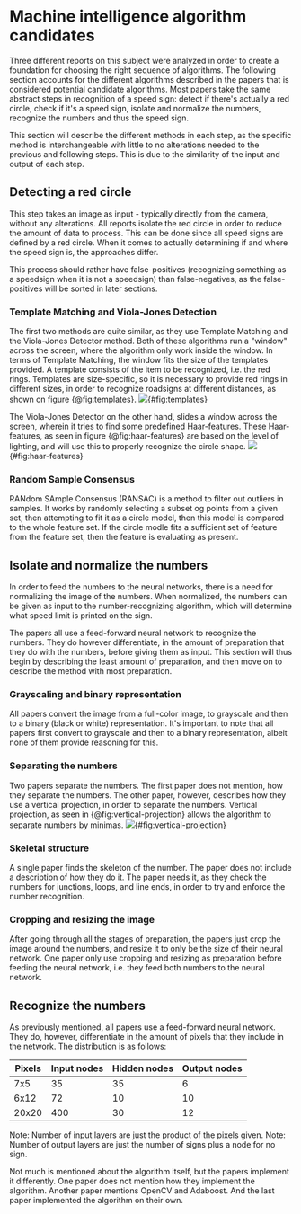 # Machine intelligence algorithm candidates
Three different reports on this subject were analyzed in order to create a foundation for choosing the right sequence of algorithms.
The following section accounts for the different algorithms described in the papers that is considered potential candidate algorithms.
Most papers take the same abstract steps in recognition of a speed sign: detect if there's actually a red circle, check if it's a speed sign, isolate and normalize the numbers, recognize the numbers and thus the speed sign.

This section will describe the different methods in each step, as the specific method is interchangeable with little to no alterations needed to the previous and following steps. This is due to the similarity of the input and output of each step.

## Detecting a red circle
This step takes an image as input - typically directly from the camera, without any alterations.
All reports isolate the red circle in order to reduce the amount of data to process.
This can be done since all speed signs are defined by a red circle. When it comes to actually determining if and where the speed sign is, the approaches differ.

This process should rather have false-positives (recognizing something as a speedsign when it is not a speedsign) than false-negatives, as the false-positives will be sorted in later sections.

### Template Matching and Viola-Jones Detection
The first two methods are quite similar, as they use Template Matching and the Viola-Jones Detector method.
Both of these algorithms run a "window" across the screen, where the algorithm only work inside the window.
In terms of Template Matching, the window fits the size of the templates provided.
A template consists of the item to be recognized, i.e. the red rings.
Templates are size-specific, so it is necessary to provide red rings in different sizes, in order to recognize roadsigns at different distances, as shown on figure  {@fig:templates}.
![](https://i.imgur.com/7HKscOf.png){#fig:templates}

The Viola-Jones Detector on the other hand, slides a window across the screen, wherein it tries to find some predefined Haar-features.
These Haar-features, as seen in figure {@fig:haar-features} are based on the level of lighting, and will use this to properly recognize the circle shape.
![](https://qph.fs.quoracdn.net/main-qimg-f14c8b76756db356a4f168d3a998a061){#fig:haar-features}

### Random Sample Consensus

RANdom SAmple Consensus (RANSAC) is a method to filter out outliers in samples. It works by randomly selecting a subset og points from a given set, then attempting to fit it as a circle model, then this model is compared to the whole feature set. If the circle modle fits a sufficient set of feature from the feature set, then the feature is evaluating as present.

## Isolate and normalize the numbers
In order to feed the numbers to the neural networks, there is a need for normalizing the image of the numbers.
When normalized, the numbers can be given as input to the number-recognizing algorithm, which will determine what speed limit is printed on the sign.

The papers all use a feed-forward neural network to recognize the numbers.
They do however differentiate, in the amount of preparation that they do with the numbers, before giving them as input.
This section will thus begin by describing the least amount of preparation, and then move on to describe the method with most preparation.

### Grayscaling and binary representation
All papers convert the image from a full-color image, to grayscale and then to a binary (black or white) representation.
It's important to note that all papers first convert to grayscale and then to a binary representation, albeit none of them provide reasoning for this.

### Separating the numbers
Two papers separate the numbers.
The first paper does not mention, how they separate the numbers.
The other paper, however, describes how they use a vertical projection, in order to separate the numbers.
Vertical projection, as seen in {@fig:vertical-projection} allows the algorithm to separate numbers by minimas.
![](https://i.imgur.com/zZcWtEQ.png){#fig:vertical-projection}

### Skeletal structure
A single paper finds the skeleton of the number.
The paper does not include a description of how they do it.
The paper needs it, as they check the numbers for junctions, loops, and line ends, in order to try and enforce the number recognition.

### Cropping and resizing the image
After going through all the stages of preparation, the papers just crop the image around the numbers, and resize it to only be the size of their neural network.
One paper only use cropping and resizing as preparation before feeding the neural network, i.e. they feed both numbers to the neural network.

## Recognize the numbers
As previously mentioned, all papers use a feed-forward neural network.
They do, however, differentiate in the amount of pixels that they include in the network.
The distribution is as follows:

| Pixels        | Input nodes  | Hidden nodes  | Output nodes |
| ------------- |-------------| -----|----|
| 7x5 | 35 | 35 | 6 |
| 6x12 | 72 | 10 | 10 |
| 20x20 | 400 | 30 | 12 |

Note: Number of input layers are just the product of the pixels given.
Note: Number of output layers are just the number of signs plus a node for no sign.

Not much is mentioned about the algorithm itself, but the papers implement it differently.
One paper does not mention how they implement the algorithm.
Another paper mentions OpenCV and Adaboost.
And the last paper implemented the algorithm on their own.
